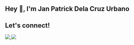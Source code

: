 
## Hey 👋, I'm Jan Patrick Dela Cruz Urbano

<div>
  <h2>Let's connect!</h2>
  <a href="https://www.linkedin.com/in/jan-patrick-urbano-899170251/"><img src="https://img.shields.io/badge/LinkedIn-0077B5?style=for-the-badge&logo=linkedin&logoColor=white">
  <a href="https://web.facebook.com/Accezen"><img src="https://img.shields.io/badge/Facebook-3b5998?style=for-the-badge&logo=facebook&logoColor=white"></a>&nbsp;
</div>
